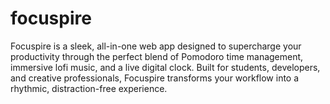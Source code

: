 # focuspire
Focuspire is a sleek, all-in-one web app designed to supercharge your productivity through the perfect blend of Pomodoro time management, immersive lofi music, and a live digital clock. Built for students, developers, and creative professionals, Focuspire transforms your workflow into a rhythmic, distraction-free experience.
